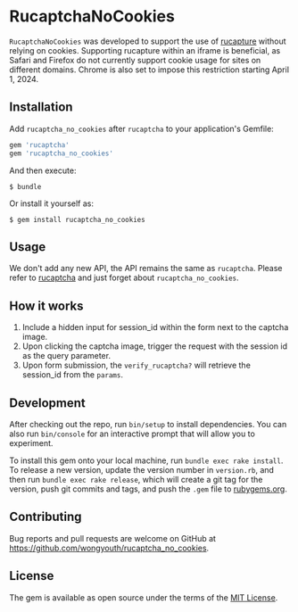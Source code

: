 # RucaptchaNoCookies

`RucaptchaNoCookies` was developed to support the use of [rucapture](https://github.com/huacnlee/rucaptcha) without relying on cookies. Supporting rucapture within an iframe is beneficial, as Safari and Firefox do not currently support cookie usage for sites on different domains. Chrome is also set to impose this restriction starting April 1, 2024.


## Installation

Add `rucaptcha_no_cookies` after `rucaptcha` to your application's Gemfile:

```ruby
gem 'rucaptcha'
gem 'rucaptcha_no_cookies'
```

And then execute:

    $ bundle

Or install it yourself as:

    $ gem install rucaptcha_no_cookies

## Usage

We don't add any new API, the API remains the same as `rucaptcha`. Please refer to [rucaptcha](https://github.com/huacnlee/rucaptcha) and just forget about `rucaptcha_no_cookies`.

## How it works

1. Include a hidden input for session_id within the form next to the captcha image.
2. Upon clicking the captcha image, trigger the request with the session id as the query parameter.
3. Upon form submission, the `verify_rucaptcha?` will retrieve the session_id from the `params`.

## Development

After checking out the repo, run `bin/setup` to install dependencies. You can also run `bin/console` for an interactive prompt that will allow you to experiment.

To install this gem onto your local machine, run `bundle exec rake install`. To release a new version, update the version number in `version.rb`, and then run `bundle exec rake release`, which will create a git tag for the version, push git commits and tags, and push the `.gem` file to [rubygems.org](https://rubygems.org).

## Contributing

Bug reports and pull requests are welcome on GitHub at https://github.com/wongyouth/rucaptcha_no_cookies.

## License

The gem is available as open source under the terms of the [MIT License](https://opensource.org/licenses/MIT).
